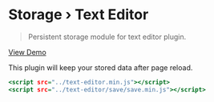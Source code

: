 Storage › Text Editor
=====================

> Persistent storage module for text editor plugin.

[View Demo](https://rawgit.com/tovic/text-editor/master/text-editor/save/save.html)

This plugin will keep your stored data after page reload.

~~~ .html
<script src="../text-editor.min.js"></script>
<script src="../text-editor/save/save.min.js"></script>
~~~